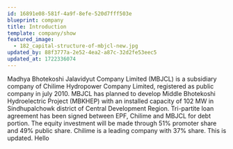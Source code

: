 ```yaml
---
id: 16891e08-581f-4a9f-8efe-520d7fff503e
blueprint: company
title: Introduction
template: company/show
featured_image:
  - 182_capital-structure-of-mbjcl-new.jpg
updated_by: 88f3777a-2e52-4ea2-a87c-32d2fe53eec5
updated_at: 1722336074
---
```

Madhya Bhotekoshi Jalavidyut Company Limited (MBJCL) is a subsidiary company of Chilime Hydropower Company Limited, registered as public company in july 2010. MBJCL has planned to develop Middle Bhotekoshi Hydroelectric Project (MBKHEP) with an installed capacity of 102 MW in Sindhupalchowk district of Central Development Region.
Tri-partite loan agreement has been signed between EPF, Chilime and MBJCL for debt portion. The equity investment will be made through 51% promoter share and 49% public share. Chilime is a leading company with 37% share. This is updated. Hello